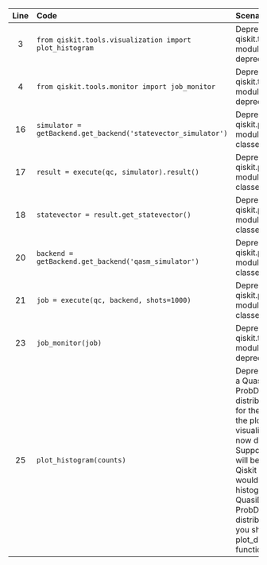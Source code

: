 | Line | Code | Scenario | Reference | Artifact | Refactoring |
| :--: | :--- | :------- | :-------: | :------- | :---------- |
| 3 | `from qiskit.tools.visualization import plot_histogram` | Deprecation -> The qiskit.tools.visualization module has been deprecated | b8601747-ed0a-4488-b998-af8f180f99be | qiskit.tools.visualization | `from qiskit.visualization import plot_histogram` |
| 4 | `from qiskit.tools.monitor import job_monitor` | Deprecation -> The qiskit.tools.monitor module has been deprecated | d88871b4-b5fd-45b3-b435-712e13d39ff9 | qiskit.tools.monitor | |
| 16 | `simulator = getBackend.get_backend('statevector_simulator')` | Deprecation -> The qiskit.providers.basicaer module and all of its classes are deprecated | a4289ec8-8488-4fa4-99f8-c46141a06471 | statevector_simulator | `from qiskit.quantum_info import Statevector` |
| 17 | `result = execute(qc, simulator).result()` | Deprecation -> The qiskit.providers.basicaer module and all of its classes are deprecated | a4289ec8-8488-4fa4-99f8-c46141a06471 | execute | |
| 18 | `statevector = result.get_statevector()` | Deprecation -> The qiskit.providers.basicaer module and all of its classes are deprecated | a4289ec8-8488-4fa4-99f8-c46141a06471 | get_statevector | `statevector = Statevector(qc)` |
| 20 | `backend = getBackend.get_backend('qasm_simulator')` | Deprecation -> The qiskit.providers.basicaer module and all of its classes are deprecated | a4289ec8-8488-4fa4-99f8-c46141a06471 | qasm_simulator | `from qiskit_aer import AerSimulator` |
| 21 | `job = execute(qc, backend, shots=1000)` | Deprecation -> The qiskit.providers.basicaer module and all of its classes are deprecated | a4289ec8-8488-4fa4-99f8-c46141a06471 | execute | `job = AerSimulator().run(qc, shots=1000)` |
| 23 | `job_monitor(job)` | Deprecation -> The qiskit.tools.monitor module has been deprecated | d88871b4-b5fd-45b3-b435-712e13d39ff9 | job_monitor | |
| 25 | `plot_histogram(counts)` | Deprecation -> Passing a QuasiDistribution, ProbDistribution, or a distribution dictionary in for the data argument of the plot_histogram() visualization function is now deprecated. Support for doing this will be removed in the Qiskit 1.0 release. If you would like to plot a histogram from a QuasiDistribution, ProbDistribution, or a distribution dictionary you should use the plot_distribution() function instead. | 4194776d-c578-4b79-8dc6-9c5e286bc808 | plot_histogram | `plot_histogram(counts)` |